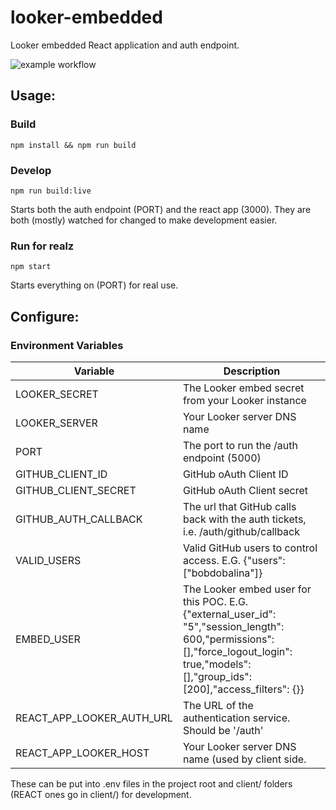 # looker-embedded
Looker embedded React application and auth endpoint.

![example workflow](https://github.com/mikenac/looker-embedded/actions/workflows/node.js.yml/badge.svg)

## Usage:

### Build

`npm install && npm run build`


### Develop
`npm run build:live`

Starts both the auth endpoint (PORT) and the react app (3000). They are both (mostly) watched for changed to make development easier.

### Run for realz
`npm start`

Starts everything on (PORT) for real use.

## Configure:

### Environment Variables

| Variable  | Description |
|-----------|-------------|
|LOOKER_SECRET| The Looker embed secret from your Looker instance |
|LOOKER_SERVER| Your Looker server DNS name |
|PORT| The port to run the /auth endpoint (5000) |
|GITHUB_CLIENT_ID|GitHub oAuth Client ID|
|GITHUB_CLIENT_SECRET|GitHub oAuth Client secret|
|GITHUB_AUTH_CALLBACK| The url that GitHub calls back with the auth tickets, i.e. /auth/github/callback|
|VALID_USERS| Valid GitHub users to control access. E.G. {"users": ["bobdobalina"]}|
|EMBED_USER| The Looker embed user for this POC. E.G. {"external_user_id": "5","session_length": 600,"permissions": [],"force_logout_login": true,"models": [],"group_ids": [200],"access_filters": {}}|
|REACT_APP_LOOKER_AUTH_URL| The URL of the authentication service. Should be '/auth' |
|REACT_APP_LOOKER_HOST| Your Looker server DNS name (used by client side. |


These can be put into .env files in the project root and client/ folders (REACT ones go in client/) for development.
